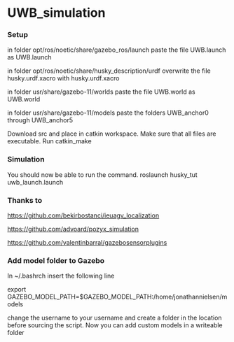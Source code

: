 # UWB_simulation

### Setup
in folder opt/ros/noetic/share/gazebo_ros/launch paste the file UWB.launch as UWB.launch

in folder opt/ros/noetic/share/husky_description/urdf overwrite the file husky.urdf.xacro with husky.urdf.xacro

in folder usr/share/gazebo-11/worlds paste the file UWB.world as UWB.world

in folder usr/share/gazebo-11/models paste the folders UWB_anchor0 through UWB_anchor5

Download src and place in catkin workspace. Make sure that all files are executable. Run catkin_make

### Simulation
You should now be able to run the command.
roslaunch husky_tut uwb_launch.launch 

### Thanks to

https://github.com/bekirbostanci/ieuagv_localization

https://github.com/advoard/pozyx_simulation

https://github.com/valentinbarral/gazebosensorplugins

### Add model folder to Gazebo
In  ~/.bashrch insert the following line

export GAZEBO_MODEL_PATH=$GAZEBO_MODEL_PATH:/home/jonathannielsen/models

change the username to your username and create a folder in the location before sourcing the script. Now you can add custom models in a writeable folder
